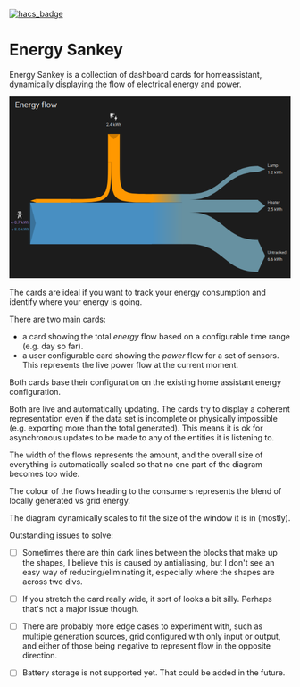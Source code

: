 [![hacs_badge](https://img.shields.io/badge/HACS-Custom-41BDF5.svg?style=for-the-badge)](https://github.com/hacs/integration)

# Energy Sankey

Energy Sankey is a collection of dashboard cards for homeassistant, dynamically displaying the flow of electrical energy and power.

![alt text](image.png)

The cards are ideal if you want to track your energy consumption and identify where your energy is going.

There are two main cards:
 - a card showing the total _energy_ flow based on a configurable time range (e.g. day so far).
 - a user configurable card showing the _power_ flow for a set of sensors. This represents the live power flow at the current moment.

Both cards base their configuration on the existing home assistant energy configuration.

Both are live and automatically updating. The cards try to display a coherent representation even if the data set is incomplete or physically impossible (e.g. exporting more than the total generated). This means it is ok for asynchronous updates to be made to any of the entities it is listening to.

The width of the flows represents the amount, and the overall size of everything is automatically scaled so that no one part of the diagram becomes too wide.

The colour of the flows heading to the consumers represents the blend of locally generated vs grid energy.

The diagram dynamically scales to fit the size of the window it is in (mostly).


Outstanding issues to solve:
- [ ] Sometimes there are thin dark lines between the blocks that make up the shapes, I believe this is caused by antialiasing, but I don't see an easy way of reducing/eliminating it, especially where the shapes are across two divs.
- [ ] If you stretch the card really wide, it sort of looks a bit silly. Perhaps that's not a major issue though.
- [ ] There are probably more edge cases to experiment with, such as multiple generation sources, grid configured with only input or output, and either of those being negative to represent flow in the opposite direction.


- [ ] Battery storage is not supported yet. That could be added in the future.
